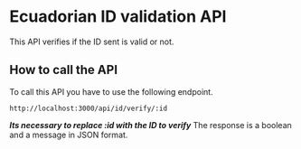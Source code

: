 # Ecuadorian ID validation API
This API verifies if the ID sent is valid or not.
## How to call the API
To call this API you have to use the following endpoint.
```
http://localhost:3000/api/id/verify/:id
```
***Its necessary to replace :id with the ID to verify***
The response is a boolean and a message in JSON format.